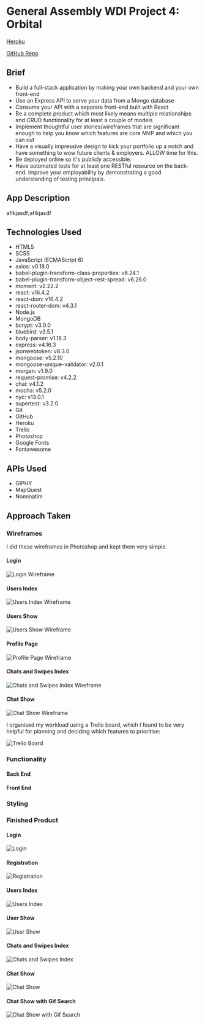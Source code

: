 # General Assembly WDI Project 4: Orbital

[Heroku](https://orbital-dating.herokuapp.com/)

[GitHub Repo](https://github.com/platypotomus/wdi-project4-orbital)

## Brief
* Build a full-stack application by making your own backend and your own front-end
* Use an Express API to serve your data from a Mongo database
* Consume your API with a separate front-end built with React
* Be a complete product which most likely means multiple relationships and CRUD functionality for at least a couple of models
* Implement thoughtful user stories/wireframes that are significant enough to help you know which features are core MVP and which you can cut
* Have a visually impressive design to kick your portfolio up a notch and have something to wow future clients & employers. ALLOW time for this.
* Be deployed online so it's publicly accessible.
* Have automated tests for at least one RESTful resource on the back-end. Improve your employability by demonstrating a good understanding of testing principals.


## App Description
aflkjasdf;aflkjasdf


## Technologies Used
* HTML5
* SCSS
* JavaScript (ECMAScript 6)
* axios: v0.18.0
* babel-plugin-transform-class-properties: v6.24.1
* babel-plugin-transform-object-rest-spread: v6.26.0
* moment: v2.22.2
* react: v16.4.2
* react-dom: v16.4.2
* react-router-dom: v4.3.1
* Node.js
* MongoDB
* bcrypt: v3.0.0
* bluebird: v3.5.1
* body-parser: v1.18.3
* express: v4.16.3
* jsonwebtoken: v8.3.0
* mongoose: v5.2.10
* mongoose-unique-validator: v2.0.1
* morgan: v1.9.0
* request-promise: v4.2.2
* chai: v4.1.2
* mocha: v5.2.0
* nyc: v13.0.1
* supertest: v3.2.0
* Git
* GitHub
* Heroku
* Trello
* Photoshop
* Google Fonts
* Fontawesome


## APIs Used
* GIPHY
* MapQuest
* Nominatim


## Approach Taken

### Wireframes
I did these wireframes in Photoshop and kept them very simple.


#### Login
![Login Wireframe](./wireframes/login.png)


#### Users Index
![Users Index Wireframe](./wireframes/user-index.png)


#### Users Show
![Users Show Wireframe](./wireframes/user-show.png)


#### Profile Page
![Profile Page Wireframe](./wireframes/profile-page.png)


#### Chats and Swipes Index
![Chats and Swipes Index Wireframe](./wireframes/messages-index.png)


#### Chat Show
![Chat Show Wireframe](./wireframes/messages-show.png)

I organised my workload using a Trello board, which I found to be very helpful for planning and deciding which features to prioritise:

![Trello Board](./screenshots/trello.png)

### Functionality

#### Back End


#### Front End


### Styling


### Finished Product

#### Login
![Login](./screenshots/login-actual.png)


#### Registration
![Registration](./screenshots/register.png)


#### Users Index
![Users Index](./screenshots/users-index.png)


#### User Show
![User Show](./screenshots/users-show.png)


#### Chats and Swipes Index
![Chats and Swipes Index](./screenshots/chats-index.png)


#### Chat Show
![Chat Show](./screenshots/chats-show.png)


#### Chat Show with Gif Search
![Chat Show with Gif Search](./screenshots/gif-search.png)
